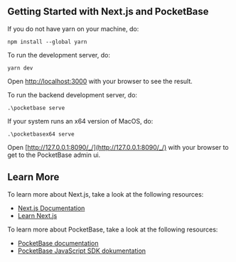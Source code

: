 ## Getting Started with Next.js and PocketBase

If you do not have yarn on your machine, do:

```
npm install --global yarn
```

To run the development server, do:

```
yarn dev
```

Open [http://localhost:3000](http://localhost:3000) with your browser to see the result.

To run the backend development server, do:

```
.\pocketbase serve
```

If your system runs an x64 version of MacOS, do:

```
.\pocketbasex64 serve
```

Open [http://127.0.0.1:8090/_/](http://127.0.0.1:8090/_/) with your browser to get to the PocketBase admin ui.

## Learn More

To learn more about Next.js, take a look at the following resources:

- [Next.js Documentation](https://nextjs.org/docs)
- [Learn Next.js](https://nextjs.org/learn)

To learn more about PocketBase, take a look at the following resources:

- [PocketBase documentation](https://pocketbase.io/docs/)
- [PocketBase JavaScript SDK dokumentation](https://github.com/pocketbase/js-sdk)